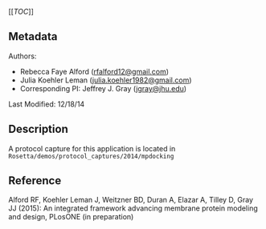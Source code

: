 [[_TOC_]]

## Metadata

Authors: 
 - Rebecca Faye Alford ([rfalford12@gmail.com](rfalford12@gmail.com))
 - Julia Koehler Leman ([julia.koehler1982@gmail.com](julia.koehler1982@gmail.com))
 - Corresponding PI: Jeffrey J. Gray ([jgray@jhu.edu](jgray@jhu.edu))

Last Modified: 12/18/14

## Description

A protocol capture for this application is located in `Rosetta/demos/protocol_captures/2014/mpdocking`

## Reference

Alford RF, Koehler Leman J, Weitzner BD, Duran A, Elazar A, Tilley D, Gray JJ (2015):
An integrated framework advancing membrane protein modeling and design, PLosONE (in preparation)
